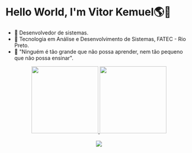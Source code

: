 # **Hello World, I'm Vitor Kemuel🌎🎸**
- 👀 Desenvolvedor de sistemas.
- 🌱 Tecnologia em Análise e Desenvolvimento de Sistemas, FATEC - Rio Preto.
- 💞️ "Ninguém é tão grande que não possa aprender, nem tão pequeno que não possa ensinar".
<div align="center">
  <a href="https://github.com/Vitor-Kemuel">
  <img height="180em" src="https://github-readme-stats.vercel.app/api?username=vitor-kemuel&show_icons=true&theme=react"/>
  <img height="180em" src="https://github-readme-stats.vercel.app/api/top-langs/?username=Vitor-Kemuel&layout=compact&langs_count=7&theme=react"/>
</div>
<br>
<div align="center">
  <a href="https://www.linkedin.com/in/vitor-kemuel-965b801bb/" target="_blank"><img src="https://img.shields.io/badge/-LinkedIn-%230077B5?style=for-the-badge&logo=linkedin&logoColor=white" target="_blank"></a> 

</div>
